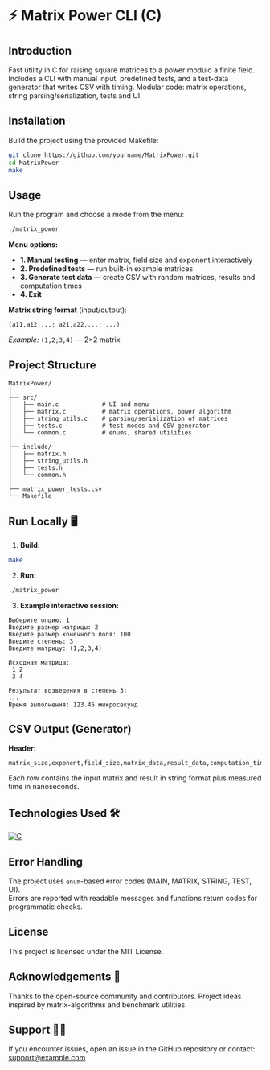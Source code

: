 # ⚡ Matrix Power CLI (C)

## Introduction
Fast utility in C for raising square matrices to a power modulo a finite field.  
Includes a CLI with manual input, predefined tests, and a test-data generator that writes CSV with timing. Modular code: matrix operations, string parsing/serialization, tests and UI.

## Installation
Build the project using the provided Makefile:
```bash
git clone https://github.com/yourname/MatrixPower.git
cd MatrixPower
make
```

## Usage

Run the program and choose a mode from the menu:

```bash
./matrix_power
```

**Menu options:**
- **1. Manual testing** — enter matrix, field size and exponent interactively
- **2. Predefined tests** — run built-in example matrices
- **3. Generate test data** — create CSV with random matrices, results and computation times
- **4. Exit**

**Matrix string format** (input/output):
```
(a11,a12,...; a21,a22,...; ...)
```

*Example:* `(1,2;3,4)` — 2×2 matrix

## Project Structure

```
MatrixPower/
│
├── src/
│   ├── main.c            # UI and menu
│   ├── matrix.c          # matrix operations, power algorithm
│   ├── string_utils.c    # parsing/serialization of matrices
│   ├── tests.c           # test modes and CSV generator
│   └── common.c          # enums, shared utilities
│
├── include/
│   ├── matrix.h
│   ├── string_utils.h
│   ├── tests.h
│   └── common.h
│
├── matrix_power_tests.csv
└── Makefile
```

## Run Locally 🖥️

1. **Build:**
```bash
make
```

2. **Run:**
```bash
./matrix_power
```

3. **Example interactive session:**
```
Выберите опцию: 1
Введите размер матрицы: 2
Введите размер конечного поля: 100
Введите степень: 3
Введите матрицу: (1,2;3,4)

Исходная матрица:
 1 2
 3 4

Результат возведения в степень 3:
...
Время выполнения: 123.45 микросекунд
```

## CSV Output (Generator)

**Header:**
```
matrix_size,exponent,field_size,matrix_data,result_data,computation_time_ns
```

Each row contains the input matrix and result in string format plus measured time in nanoseconds.

## Technologies Used 🛠

[![C](https://skillicons.dev/icons?i=c)](https://en.wikipedia.org/wiki/C_%28programming_language%29)

## Error Handling

The project uses `enum`-based error codes (MAIN, MATRIX, STRING, TEST, UI).  
Errors are reported with readable messages and functions return codes for programmatic checks.

## License

This project is licensed under the MIT License.

## Acknowledgements 🙏

Thanks to the open-source community and contributors. Project ideas inspired by matrix-algorithms and benchmark utilities.

## Support 🙋‍♂️

If you encounter issues, open an issue in the GitHub repository or contact: [support@example.com](mailto:support@example.com)
